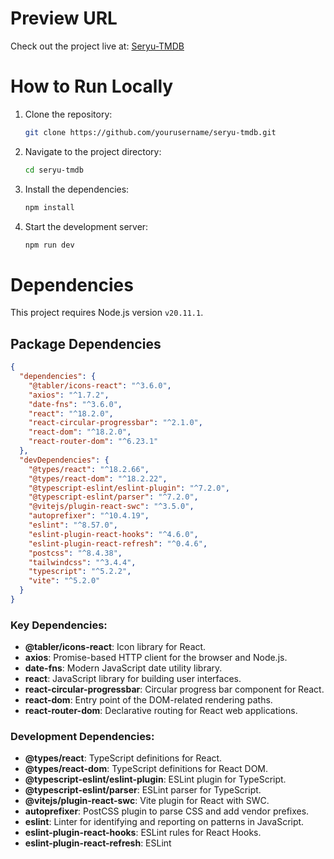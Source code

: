 # Preview URL

Check out the project live at: [Seryu-TMDB](https://seryu-tmdb.vercel.app/)

# How to Run Locally

1. Clone the repository:
   ```bash
   git clone https://github.com/yourusername/seryu-tmdb.git
   ```
2. Navigate to the project directory:
   ```bash
   cd seryu-tmdb
   ```
3. Install the dependencies:
   ```bash
   npm install
   ```
4. Start the development server:
   ```bash
   npm run dev
   ```

# Dependencies

This project requires Node.js version `v20.11.1`.

## Package Dependencies

```json
{
  "dependencies": {
    "@tabler/icons-react": "^3.6.0",
    "axios": "^1.7.2",
    "date-fns": "^3.6.0",
    "react": "^18.2.0",
    "react-circular-progressbar": "^2.1.0",
    "react-dom": "^18.2.0",
    "react-router-dom": "^6.23.1"
  },
  "devDependencies": {
    "@types/react": "^18.2.66",
    "@types/react-dom": "^18.2.22",
    "@typescript-eslint/eslint-plugin": "^7.2.0",
    "@typescript-eslint/parser": "^7.2.0",
    "@vitejs/plugin-react-swc": "^3.5.0",
    "autoprefixer": "^10.4.19",
    "eslint": "^8.57.0",
    "eslint-plugin-react-hooks": "^4.6.0",
    "eslint-plugin-react-refresh": "^0.4.6",
    "postcss": "^8.4.38",
    "tailwindcss": "^3.4.4",
    "typescript": "^5.2.2",
    "vite": "^5.2.0"
  }
}
```

### Key Dependencies:

- **@tabler/icons-react**: Icon library for React.
- **axios**: Promise-based HTTP client for the browser and Node.js.
- **date-fns**: Modern JavaScript date utility library.
- **react**: JavaScript library for building user interfaces.
- **react-circular-progressbar**: Circular progress bar component for React.
- **react-dom**: Entry point of the DOM-related rendering paths.
- **react-router-dom**: Declarative routing for React web applications.

### Development Dependencies:

- **@types/react**: TypeScript definitions for React.
- **@types/react-dom**: TypeScript definitions for React DOM.
- **@typescript-eslint/eslint-plugin**: ESLint plugin for TypeScript.
- **@typescript-eslint/parser**: ESLint parser for TypeScript.
- **@vitejs/plugin-react-swc**: Vite plugin for React with SWC.
- **autoprefixer**: PostCSS plugin to parse CSS and add vendor prefixes.
- **eslint**: Linter for identifying and reporting on patterns in JavaScript.
- **eslint-plugin-react-hooks**: ESLint rules for React Hooks.
- **eslint-plugin-react-refresh**: ESLint
